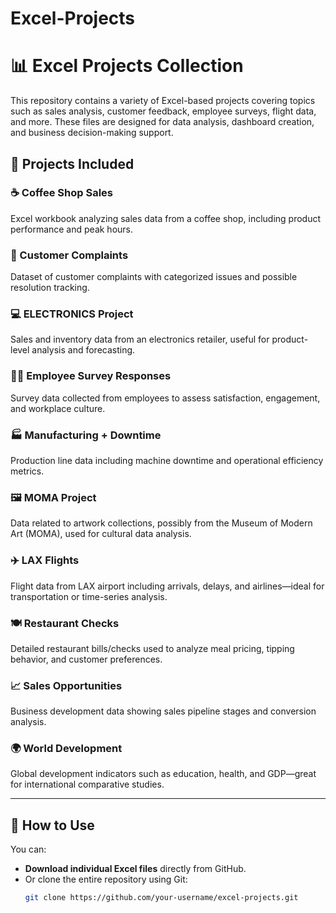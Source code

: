 # Excel-Projects
# 📊 Excel Projects Collection

This repository contains a variety of Excel-based projects covering topics such as sales analysis, customer feedback, employee surveys, flight data, and more. These files are designed for data analysis, dashboard creation, and business decision-making support.

## 📁 Projects Included

### ☕ Coffee Shop Sales
Excel workbook analyzing sales data from a coffee shop, including product performance and peak hours.

### 🙋 Customer Complaints
Dataset of customer complaints with categorized issues and possible resolution tracking.

### 💻 ELECTRONICS Project
Sales and inventory data from an electronics retailer, useful for product-level analysis and forecasting.

### 🧑‍💼 Employee Survey Responses
Survey data collected from employees to assess satisfaction, engagement, and workplace culture.

### 🏭 Manufacturing + Downtime
Production line data including machine downtime and operational efficiency metrics.

### 🖼️ MOMA Project
Data related to artwork collections, possibly from the Museum of Modern Art (MOMA), used for cultural data analysis.

### ✈️ LAX Flights
Flight data from LAX airport including arrivals, delays, and airlines—ideal for transportation or time-series analysis.

### 🍽️ Restaurant Checks
Detailed restaurant bills/checks used to analyze meal pricing, tipping behavior, and customer preferences.

### 📈 Sales Opportunities
Business development data showing sales pipeline stages and conversion analysis.

### 🌍 World Development
Global development indicators such as education, health, and GDP—great for international comparative studies.

---

## 🚀 How to Use

You can:
- **Download individual Excel files** directly from GitHub.
- Or clone the entire repository using Git:
  ```bash
  git clone https://github.com/your-username/excel-projects.git
